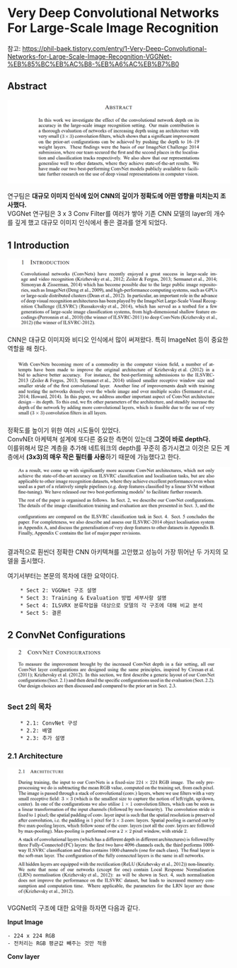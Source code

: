 # Very Deep Convolutional Networks For Large-Scale Image Recognition  

참고: https://phil-baek.tistory.com/entry/1-Very-Deep-Convolutional-Networks-for-Large-Scale-Image-Recognition-VGGNet-%EB%85%BC%EB%AC%B8-%EB%A6%AC%EB%B7%B0  


## Abstract  

<img src = "./image/1.png">  

연구팀은 **대규모 이미지 인식에 있어 CNN의 깊이가 정확도에 어떤 영향을 미치는지 조사했다.**  
VGGNet 연구팀은 3 x 3 Conv Filter를 여러갸 쌓아 기존 CNN 모델의 layer의 개수를 깊게 했고 대규모 이미지 인식에서 좋은 결과를 얻게 되었다.  


## 1 Introduction  

<img src="./image/2.png">  

CNN은 대규모 이미지와 비디오 인식에서 많이 써져왔다. 특히 ImageNet 등이 중요한 역할을 해 줬다.  

<img src = "./image/3.png">  

정확도를 높이기 위한 여러 시도들이 있었다.  
ConvNEt 아케텍쳐 설계에 또다른 중요한 측면이 있는데 **그것이 바로 depth다.**  
이를위해서 많은 계층을 추가해 네트워크의 depth를 꾸준히 증가시켰고 이것은 모든 계층에서 **(3x3)의 매우 작은 필터를 사용**하기 때문에 가능했다고 한다.  

<img src = "./image/4.png">  
<img src = "./image/5.png">  

결과적으로 훤씬더 정확한 CNN 아키텍쳐를 고안했고 성능이 가장 뛰어난 두 가지의 모델을 출시했다.  

여기서부터는 본문의 목차에 대한 요약이다.  

```
    * Sect 2: VGGNet 구조 설명
    * Sect 3: Training & Evaluation 방법 세부사항 설명  
    * Sect 4: ILSVRX 분류작업을 대상으로 모델의 각 구조에 대해 비교 분석  
    * Sect 5: 결론  
```

## 2 ConvNet Configurations  

<img src = "./image/6.png">  

### Sect 2의 목차  

```
    * 2.1: ConvNet 구성  
    * 2.2: 배열  
    * 2.3: 추가 설명  
```
### 2.1 Architecture  

<img src = "./image/7.png">  

VGGNet의 구조에 대한 요약을 하자면 다음과 같다.  

**Input Image**  

    - 224 x 224 RGB  
    - 전처리는 RGB 평균값 빼주는 것만 적용  

**Conv layer**  
